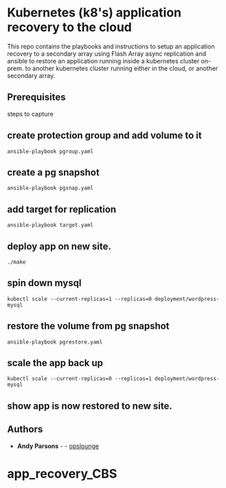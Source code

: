 

# Kubernetes (k8's) application recovery to the cloud

This repo contains the playbooks and instructions to setup an application recovery to a secondary 
array using Flash Array async replication and ansible to restore an application running 
inside a kubernetes cluster on-prem. to another kubernetes cluster running either in the cloud,
or another secondary array.  


## Prerequisites


steps to capture

## create protection group and add volume to it
```
ansible-playbook pgroup.yaml
```
## create a pg snapshot

```
ansible-playbook pgsnap.yaml
```

## add target for replication 
```
ansible-playbook target.yaml
```

## deploy app on new site. 
```
./make
```
## spin down mysql
```
kubectl scale --current-replicas=1 --replicas=0 deployment/wordpress-mysql
```

## restore the volume from pg snapshot
```
ansible-playbook pgrestore.yaml
```

## scale the app back up
```
kubectl scale --current-replicas=0 --replicas=1 deployment/wordpress-mysql
```

## show app is now restored to new site. 



## Authors

* **Andy Parsons** - - [opslounge](https://github.com/opslounge)

# app_recovery_CBS
